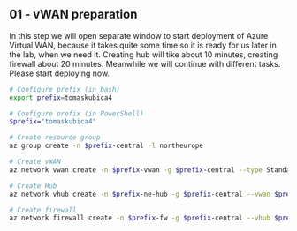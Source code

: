 ## 01 - vWAN preparation
In this step we will open separate window to start deployment of Azure Virtual WAN, because it takes quite some time so it is ready for us later in the lab, when we need it. Creating hub will tike about 10 minutes, creating firewall about 20 minutes. Meanwhile we will continue with different tasks. Please start deploying now.

```bash
# Configure prefix (in bash)
export prefix=tomaskubica4

# Configure prefix (in PowerShell)
$prefix="tomaskubica4"

# Create resource group
az group create -n $prefix-central -l northeurope

# Create vWAN
az network vwan create -n $prefix-vwan -g $prefix-central --type Standard

# Create Hub
az network vhub create -n $prefix-ne-hub -g $prefix-central --vwan $prefix-vwan --address-prefix 10.0.0.0/16 --sku Standard

# Create firewall
az network firewall create -n $prefix-fw -g $prefix-central --vhub $prefix-ne-hub --public-ip-count 1 --tier Premium --sku AZFW_Hub
```